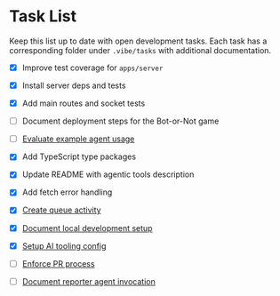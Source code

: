 # Task List

Keep this list up to date with open development tasks. Each task has a
corresponding folder under `.vibe/tasks` with additional documentation.

- [x] Improve test coverage for `apps/server`
- [x] Install server deps and tests
- [x] Add main routes and socket tests
- [ ] Document deployment steps for the Bot-or-Not game
- [ ] [Evaluate example agent usage](tasks/evaluate-example-agent)
- [x] Add TypeScript type packages
- [x] Update README with agentic tools description
- [x] Add fetch error handling
- [x] [Create queue activity](tasks/create-queue-activity)
- [x] [Document local development setup](tasks/document-local-dev-setup)
- [x] [Setup AI tooling config](tasks/setup-ai-tooling-config)
- [ ] [Enforce PR process](tasks/enforce-pr-process)
- [ ] [Document reporter agent invocation](tasks/document-reporter-agent-invocation)

